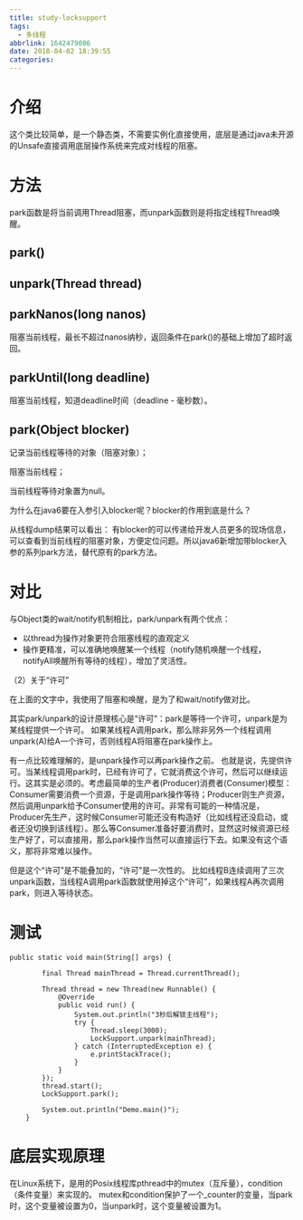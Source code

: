 ```yaml
---
title: study-locksupport
tags:
  - 多线程
abbrlink: 1642479086
date: 2018-04-02 18:39:55
categories:
---
```

# 介绍
这个类比较简单，是一个静态类，不需要实例化直接使用，底层是通过java未开源的Unsafe直接调用底层操作系统来完成对线程的阻塞。

# 方法
park函数是将当前调用Thread阻塞，而unpark函数则是将指定线程Thread唤醒。
## park()

## unpark(Thread thread)

## parkNanos(long nanos)
阻塞当前线程，最长不超过nanos纳秒，返回条件在park()的基础上增加了超时返回。



## parkUntil(long deadline)
阻塞当前线程，知道deadline时间（deadline - 毫秒数）。

## park(Object blocker)
记录当前线程等待的对象（阻塞对象）；

阻塞当前线程；

当前线程等待对象置为null。

为什么在java6要在入参引入blocker呢？blocker的作用到底是什么？


从线程dump结果可以看出：
有blocker的可以传递给开发人员更多的现场信息，可以查看到当前线程的阻塞对象，方便定位问题。所以java6新增加带blocker入参的系列park方法，替代原有的park方法。




# 对比
与Object类的wait/notify机制相比，park/unpark有两个优点：

- 以thread为操作对象更符合阻塞线程的直观定义
- 操作更精准，可以准确地唤醒某一个线程（notify随机唤醒一个线程，notifyAll唤醒所有等待的线程），增加了灵活性。


（2）关于“许可”

在上面的文字中，我使用了阻塞和唤醒，是为了和wait/notify做对比。

其实park/unpark的设计原理核心是“许可”：park是等待一个许可，unpark是为某线程提供一个许可。
如果某线程A调用park，那么除非另外一个线程调用unpark(A)给A一个许可，否则线程A将阻塞在park操作上。

有一点比较难理解的，是unpark操作可以再park操作之前。
也就是说，先提供许可。当某线程调用park时，已经有许可了，它就消费这个许可，然后可以继续运行。这其实是必须的。考虑最简单的生产者(Producer)消费者(Consumer)模型：Consumer需要消费一个资源，于是调用park操作等待；Producer则生产资源，然后调用unpark给予Consumer使用的许可。非常有可能的一种情况是，Producer先生产，这时候Consumer可能还没有构造好（比如线程还没启动，或者还没切换到该线程）。那么等Consumer准备好要消费时，显然这时候资源已经生产好了，可以直接用，那么park操作当然可以直接运行下去。如果没有这个语义，那将非常难以操作。

但是这个“许可”是不能叠加的，“许可”是一次性的。
比如线程B连续调用了三次unpark函数，当线程A调用park函数就使用掉这个“许可”，如果线程A再次调用park，则进入等待状态。


# 测试
```
public static void main(String[] args) {

        final Thread mainThread = Thread.currentThread();

        Thread thread = new Thread(new Runnable() {
            @Override
            public void run() {
                System.out.println("3秒后解锁主线程");
                try {
                    Thread.sleep(3000);
                    LockSupport.unpark(mainThread);
                } catch (InterruptedException e) {
                    e.printStackTrace();
                }
            }
        });
        thread.start();
        LockSupport.park();

        System.out.println("Demo.main()");
    }
```

# 底层实现原理
在Linux系统下，是用的Posix线程库pthread中的mutex（互斥量），condition（条件变量）来实现的。
mutex和condition保护了一个_counter的变量，当park时，这个变量被设置为0，当unpark时，这个变量被设置为1。
